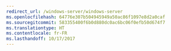 ```yaml
---
redirect_url: /windows-server/windows-server
ms.openlocfilehash: 64776e307b504945949a50ac86f1097e8d2a0caf
ms.sourcegitcommit: 583355400f6b0d880dc0ac6bc06f0efb50d674f7
ms.translationtype: HT
ms.contentlocale: fr-FR
ms.lasthandoff: 10/17/2017
---
```

